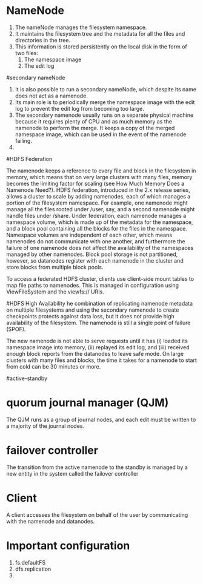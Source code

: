 # NameNode

1) The nameNode manages the filesystem namespace. 
2) It maintains the filesystem tree and the metadata for all the files and directories in the tree.
3) This information is stored persistently on the local disk in the form of two files:
   1) The namespace image
   2) The edit log

#secondary nameNode
1) It is also possible to run a secondary nameNode, which despite its name does not act 
as a namenode. 
2) Its main role is to periodically merge the namespace image with the edit log to prevent the edit log from becoming too large.
3) The secondary namenode usually runs on a separate physical machine because it requires plenty of CPU and as much memory as the namenode to perform the merge. It keeps a copy of the merged namespace image, which can be used in the event of the namenode failing.
4) 


#HDFS Federation

The namenode keeps a reference to every file and block in the filesystem in memory, which means that on very large clusters with many files, memory becomes the limiting factor for scaling (see How Much Memory Does a Namenode Need?). HDFS federation, introduced in the 2.x release series, allows a cluster to scale by adding namenodes, each of which manages a portion of the filesystem namespace. For example, one namenode might manage all the files rooted under /user, say, and a second namenode might handle files under /share.
Under federation, each namenode manages a namespace volume, which is made up of the metadata for the namespace, and a block pool containing all the blocks for the files in the namespace. Namespace volumes are independent of each other, which means namenodes do not communicate with one another, and furthermore the failure of one namenode does not affect the availability of the namespaces managed by other namenodes. Block pool storage is not partitioned, however, so datanodes register with each namenode in the cluster and store blocks from multiple block pools.

To access a federated HDFS cluster, clients use client-side mount tables to map file paths to namenodes. This is managed in configuration using ViewFileSystem and the viewfs:// URIs.


#HDFS High Availability
he combination of replicating namenode metadata on multiple filesystems and using the secondary namenode to create checkpoints protects against data loss, but it does not provide high availability of the filesystem. The namenode is still a single point of failure (SPOF).


The new namenode is not able to serve requests until it has (i) loaded its namespace image into memory, (ii) replayed its edit log, and (iii) received enough block reports from the datanodes to leave safe mode. On large clusters with many files and blocks, the time it takes for a namenode to start from cold can be 30 minutes or more.

#active-standby


# quorum journal manager (QJM)
The QJM runs as a group of journal nodes, and each edit must be written to a majority of the journal nodes.

# failover controller
The transition from the active namenode to the standby is managed by a new entity in the system called the failover controller


# Client

A client accesses the filesystem on behalf of the user by communicating with the namenode and datanodes. 


# Important configuration

1) fs.defaultFS
2) dfs.replication
3) 